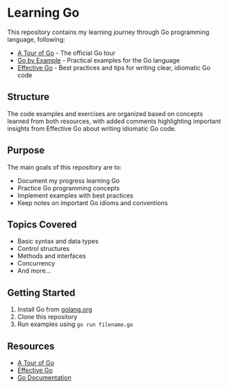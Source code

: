 # Learning Go

This repository contains my learning journey through Go programming language, following:

- [A Tour of Go](https://tour.golang.org/) - The official Go tour
- [Go by Example](https://gobyexample.com/) - Practical examples for the Go language
- [Effective Go](https://golang.org/doc/effective_go) - Best practices and tips for writing clear, idiomatic Go code

## Structure

The code examples and exercises are organized based on concepts learned from both resources, with added comments highlighting important insights from Effective Go about writing idiomatic Go code.

## Purpose

The main goals of this repository are to:
- Document my progress learning Go
- Practice Go programming concepts
- Implement examples with best practices
- Keep notes on important Go idioms and conventions

## Topics Covered

- Basic syntax and data types
- Control structures
- Methods and interfaces
- Concurrency
- And more...

## Getting Started

1. Install Go from [golang.org](https://golang.org/)
2. Clone this repository
3. Run examples using `go run filename.go`

## Resources

- [A Tour of Go](https://tour.golang.org/)
- [Effective Go](https://golang.org/doc/effective_go)
- [Go Documentation](https://golang.org/doc/)